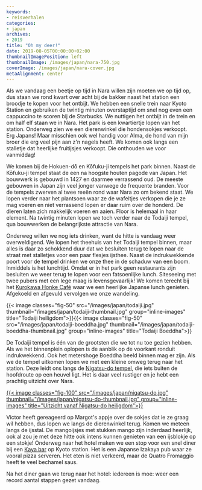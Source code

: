 ```yaml
---
keywords:
- reisverhalen
categories:
- japan
archives:
- 2019
title: "Oh my deer!"
date: 2019-08-05T00:00:00+02:00
thumbnailImagePosition: left
thumbnailImage: /images/japan/nara-750.jpg
coverImage: /images/japan/nara-cover.jpg
metaAlignment: center
---
```

Als we vandaag een beetje op tijd in Nara willen zijn moeten we op tijd op, dus staan we rond kwart over acht bij de bakker naast het station een broodje te kopen voor het ontbijt. We hebben een snelle trein naar Kyoto Station en gebruiken de twintig minuten overstaptijd om snel nog even een cappuccino te scoren bij de Starbucks. We nuttigen het ontbijt in de trein en om half elf staan we in Nara. Het park is een kwartiertje lopen van het station. Onderweg zien we een dierenwinkel die hondensokjes verkoopt. Erg Japans! Maar misschien ook wel handig voor Alma, de hond van mijn broer die erg veel pijn aan z'n nagels heeft. We komen ook langs een stalletje dat heerlijke fruitijsjes verkoopt. Die onthouden we voor vanmiddag!

We komen bij de Hokuen-dō en Kōfuku-ji tempels het park binnen. Naast de Kōfuku-ji tempel staat de een na hoogste houten pagode van Japan. Het bouwwerk is gebouwd in 1427 en daarmee verrassend oud. De meeste gebouwen in Japan zijn veel jonger vanwege de frequente branden. Voor de tempels zwerven al twee reeën rond waar Nara zo om bekend staat. We lopen verder naar het plantsoen waar ze de wafeltjes verkopen die je ze mag voeren en niet verrassend lopen er daar ruim over de honderd. De dieren laten zich makkelijk voeren en aaien. Floor is helemaal in haar element. Na twintig minuten lopen we toch verder naar de Todaiji tempel, qua bouwwerken de belangrijkste attractie van Nara.

Onderweg willen we nog iets drinken, want de hitte is vandaag weer overweldigend. We lopen het theehuis van het Todaiji tempel binnen, maar alles is daar zo schokkend duur dat we besluiten terug te lopen naar de straat met stalletjes voor een paar flesjes ijsthee. Naast de indrukwekkende poort voor de tempel drinken we onze thee in de schaduw van een boom. Inmiddels is het lunchtijd. Omdat er in het park geen restaurants zijn besluiten we weer terug te lopen voor een fatsoenlijke lunch. Siteseeing met twee pubers met een lege maag is levensgevaarlijk! We komen terecht bij het [Kurokawa Honke Café](https://maps.app.goo.gl/seeNqAhkuX1UsHcx7) waar we een heerlijke Japanse lunch genieten. Afgekoeld en afgevuld vervolgen we onze wandeling.

{{< image classes="fig-50" src="/images/japan/todaiji.jpg" thumbnail="/images/japan/todaiji-thumbnail.jpg" group="inline-images" title="Todaiji heiligdom">}}{{< image classes="fig-50" src="/images/japan/todaiji-boeddha.jpg" thumbnail="/images/japan/todaiji-boeddha-thumbnail.jpg" group="inline-images" title="Todaiji Boeddha">}}

De Todaiji tempel is één van de grootsten die we tot nu toe gezien hebben. Als we het binnenplein oplopen is de aanblik op de voorkant ronduit indrukwekkend. Ook het metershoge Boeddha beeld binnen mag er zijn. Als we de tempel uitkomen lopen we met een kleine omweg terug naar het station. Deze leidt ons langs de  [Nigatsu-do tempel](https://maps.app.goo.gl/prKqGCDrMHQciT5u5), die iets buiten de hoofdroute op een heuvel ligt. Het is daar veel rustiger en je hebt een prachtig uitzicht over Nara.

[{{< image classes="fig-100" src="/images/japan/nigatsu-do.jpg" thumbnail="/images/japan/nigatsu-do-thumbnail.jpg" group="inline-images" title="Uitzicht vanaf Nigatsu-do heiligdom">}}](https://photos.app.goo.gl/yE2GRjhioURBC2CT7)

Victor heeft gereageerd op Margot's appje over de sokjes dat ie ze graag wil hebben, dus lopen we langs de dierenwinkel terug. Komen we meteen langs de ijsstal. De mangoijsjes met stukken mango zijn inderdaad heerlijk, ook al zou je met deze hitte ook intens kunnen genieten van een ijsblokje op een stokje!
Onderweg naar het hotel maken we een stop voor een snel diner bij een [Kaya bar](https://maps.app.goo.gl/cFDK5otUvGrBBfbJ8) op Kyoto station. Het is een Japanse Izakaya pub waar ze vooral pizza serveren. Het eten is niet verkeerd, maar de Quatro Fromaggio heeft te veel bechamel saus.

Na het diner gaan we terug naar het hotel: iedereen is moe: weer een record aantal stappen gezet vandaag.
